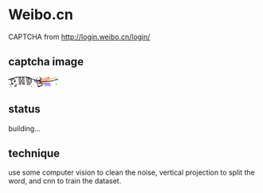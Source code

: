 # Weibo.cn
CAPTCHA from http://login.weibo.cn/login/
## captcha image
![](./weibo.cn.png)
## status 
building...  
## technique
use some computer vision to clean the noise, 
vertical projection to split the word, and cnn to train the dataset.